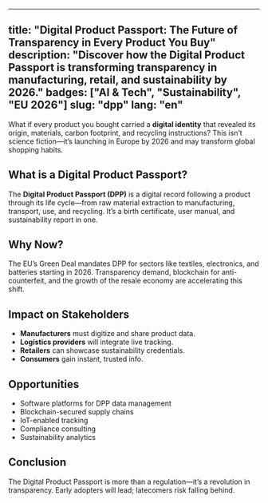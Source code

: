 
---
title: "Digital Product Passport: The Future of Transparency in Every Product You Buy"
description: "Discover how the Digital Product Passport is transforming transparency in manufacturing, retail, and sustainability by 2026."
badges: ["AI & Tech", "Sustainability", "EU 2026"]
slug: "dpp"
lang: "en"
---

What if every product you bought carried a **digital identity** that revealed its origin, materials, carbon footprint, and recycling instructions? This isn’t science fiction—it’s launching in Europe by 2026 and may transform global shopping habits.

## What is a Digital Product Passport?
The **Digital Product Passport (DPP)** is a digital record following a product through its life cycle—from raw material extraction to manufacturing, transport, use, and recycling. It’s a birth certificate, user manual, and sustainability report in one.

## Why Now?
The EU’s Green Deal mandates DPP for sectors like textiles, electronics, and batteries starting in 2026. Transparency demand, blockchain for anti-counterfeit, and the growth of the resale economy are accelerating this shift.

## Impact on Stakeholders
- **Manufacturers** must digitize and share product data.
- **Logistics providers** will integrate live tracking.
- **Retailers** can showcase sustainability credentials.
- **Consumers** gain instant, trusted info.

## Opportunities
- Software platforms for DPP data management  
- Blockchain-secured supply chains  
- IoT-enabled tracking  
- Compliance consulting  
- Sustainability analytics

## Conclusion
The Digital Product Passport is more than a regulation—it’s a revolution in transparency. Early adopters will lead; latecomers risk falling behind.
